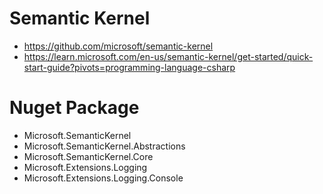 # Semantic Kernel
- https://github.com/microsoft/semantic-kernel
- https://learn.microsoft.com/en-us/semantic-kernel/get-started/quick-start-guide?pivots=programming-language-csharp

# Nuget Package
- Microsoft.SemanticKernel
- Microsoft.SemanticKernel.Abstractions
- Microsoft.SemanticKernel.Core
- Microsoft.Extensions.Logging
- Microsoft.Extensions.Logging.Console

